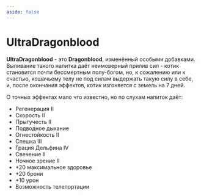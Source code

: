 ```yaml
---
aside: false
---
```


# UltraDragonblood

<ItemCard>
<Card style="overflow: hidden;" class="m-0">
    <template #header>
        <Image alt="user header" src="/assets/bestiary/usable/ultradragonblood.gif" width="40%"/>
    </template>
    <template #title>UltraDragonblood</template>
    <template #content>
      <Divider />
      <h3>Получение:</h3>
      <ul>
      <li>???</li>
      </ul>
      <Divider />
      <p>Текстура: bykkake747</p>
    </template>
</Card>
</ItemCard>

**UltraDragonblood** - это **Dragonblood**, изменённый особыми добавками. Выпивание такого напитка даёт неимоверный прилив сил - котик становится почти бессмертным полу-богом, но, к сожалению или к счастью, кошачьему телу не под силам выдержать такую силу в себе, и, после окончания эффектов, котик изгоняется с земель на 7 дней.

О точных эффектах мало что известно, но по слухам напиток даёт:
- Регенерация II
- Скорость II
- Прыгучесть II
- Подводное дыхание
- Огнестойкость II
- Спешка III
- Грация Дельфина IV
- Свечение II
- Ночное зрение II
- +20 максимальное здоровье
- +20 брони
- +10 урон
- Возможность телепортации

<br><br><br>